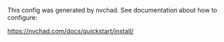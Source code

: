 This config was generated by nvchad. See documentation about how to configure:

https://nvchad.com/docs/quickstart/install/
